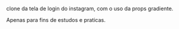 clone da tela de login do instagram, com o uso da props gradiente.

Apenas para fins de estudos e praticas.